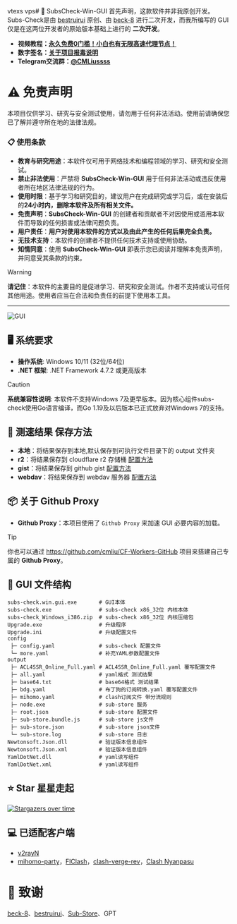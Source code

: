 vtexs vps# 🚀 SubsCheck-Win-GUI
首先声明，这款软件并非我原创开发。Subs-Check是由 [bestruirui](https://github.com/bestruirui/BestSub) 原创、由 [beck-8](https://github.com/beck-8/subs-check) 进行二次开发，而我所编写的 GUI 仅是在这两位开发者的原始版本基础上进行的 **二次开发**。

- **视频教程：[永久免费0门槛！小白也有无限高速代理节点！](https://youtu.be/sS9Tuf1PCyc)**
- **数字签名：[关于项目报毒说明](https://www.youtube.com/watch?v=4906t5zygAE&t=123s)**
- **Telegram交流群：[@CMLiussss](https://t.me/CMLiussss)**

# ⚠️ 免责声明
本项目仅供学习、研究与安全测试使用，请勿用于任何非法活动。使用前请确保您已了解并遵守所在地的法律法规。

### 📋 使用条款

- **教育与研究用途**：本软件仅可用于网络技术和编程领域的学习、研究和安全测试。
- **禁止非法使用**：严禁将 **SubsCheck-Win-GUI** 用于任何非法活动或违反使用者所在地区法律法规的行为。
- **使用时限**：基于学习和研究目的，建议用户在完成研究或学习后，或在安装后的**24小时内，删除本软件及所有相关文件。**
- **免责声明**：**SubsCheck-Win-GUI** 的创建者和贡献者不对因使用或滥用本软件而导致的任何损害或法律问题负责。
- **用户责任**：**用户对使用本软件的方式以及由此产生的任何后果完全负责。**
- **无技术支持**：本软件的创建者不提供任何技术支持或使用协助。
- **知情同意**：使用 **SubsCheck-Win-GUI** 即表示您已阅读并理解本免责声明，并同意受其条款的约束。

> [!WARNING]
> **请记住**：本软件的主要目的是促进学习、研究和安全测试。作者不支持或认可任何其他用途。使用者应当在合法和负责任的前提下使用本工具。

---

![GUI](./gui.png)

## 🖥️ 系统要求
- **操作系统**: Windows 10/11 (32位/64位)
- **.NET 框架**: .NET Framework 4.7.2 或更高版本

> [!CAUTION]
> **系统兼容性说明**: 本软件不支持Windows 7及更早版本。因为核心组件subs-check使用Go语言编译，而Go 1.19及以后版本已正式放弃对Windows 7的支持。

## 💾 测速结果 保存方法

- **本地**：将结果保存到本地,默认保存到可执行文件目录下的 output 文件夹
- **r2**：将结果保存到 cloudflare r2 存储桶 [配置方法](https://github.com/beck-8/subs-check/blob/master/doc/r2.md)
- **gist**：将结果保存到 github gist [配置方法](https://github.com/beck-8/subs-check/blob/master/doc/gist.md)
- **webdav**：将结果保存到 webdav 服务器 [配置方法](https://github.com/beck-8/subs-check/blob/master/doc/webdav.md)

## 📦 关于 Github Proxy
- **Github Proxy**：本项目使用了 `Github Proxy` 来加速 GUI 必要内容的加载。
> [!Tip]
> 你也可以通过 https://github.com/cmliu/CF-Workers-GitHub 项目来搭建自己专属的 **Github Proxy**。

## 📁 GUI 文件结构
```shell
subs-check.win.gui.exe       # GUI本体
subs-check.exe               # subs-check x86_32位 内核本体  
subs-check_Windows_i386.zip  # subs-check x86_32位 内核压缩包  
Upgrade.exe                  # 升级程序
Upgrade.ini                  # 升级配置文件
config
 ├─ config.yaml              # subs-check 配置文件  
 └─ more.yaml                # 补充YAML参数配置文件  
output
 ├─ ACL4SSR_Online_Full.yaml # ACL4SSR_Online_Full.yaml 覆写配置文件
 ├─ all.yaml                 # yaml格式 测试结果
 ├─ base64.txt               # base64格式 测试结果
 ├─ bdg.yaml                 # 布丁狗的订阅转换.yaml 覆写配置文件
 ├─ mihomo.yaml              # clash订阅文件 带分流规则
 ├─ node.exe                 # sub-store 服务
 ├─ root.json                # sub-store 配置文件
 ├─ sub-store.bundle.js      # sub-store js文件
 ├─ sub-store.json           # sub-store json文件
 └─ sub-store.log            # sub-store 日志
Newtonsoft.Json.dll          # 验证版本信息组件
Newtonsoft.Json.xml          # 验证版本信息组件
YamlDotNet.dll               # yaml读写组件
YamlDotNet.xml               # yaml读写组件
```

## ⭐ Star 星星走起
[![Stargazers over time](https://starchart.cc/cmliu/SubsCheck-Win-GUI.svg?variant=adaptive)](https://starchart.cc/cmliu/SubsCheck-Win-GUI)

## 💻 已适配客户端
   - [v2rayN](https://github.com/2dust/v2rayN)
   - [mihomo-party](https://github.com/mihomo-party-org/mihomo-party)，[FlClash](https://github.com/chen08209/FlClash)，[clash-verge-rev](https://github.com/clash-verge-rev/clash-verge-rev)，[Clash Nyanpasu](https://github.com/keiko233/clash-nyanpasu)

# 🙏 致谢
[beck-8](https://github.com/beck-8/subs-check)、[bestruirui](https://github.com/bestruirui/BestSub)、[Sub-Store](https://github.com/sub-store-org/Sub-Store)、GPT
